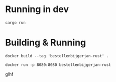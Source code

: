 # Running in dev
```
cargo run
```

# Building & Running

```
docker build --tag 'bestellenbijgerjan-rust' .

docker run -p 8080:8080 bestellenbijgerjan-rust   
```

glhf


